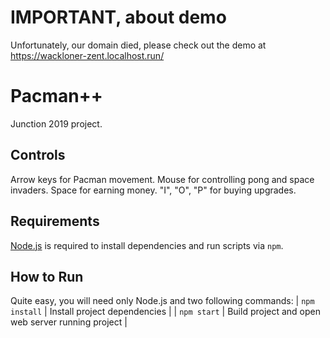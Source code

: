 # IMPORTANT, about demo
Unfortunately, our domain died, please check out the demo at https://wackloner-zent.localhost.run/

# Pacman++
Junction 2019 project.

## Controls
Arrow keys for Pacman movement. Mouse for controlling pong and space invaders. Space for earning money. "I", "O", "P" for buying upgrades.

## Requirements

[Node.js](https://nodejs.org) is required to install dependencies and run scripts via `npm`.

## How to Run
Quite easy, you will need only Node.js and two following commands:
| `npm install` | Install project dependencies |
| `npm start` | Build project and open web server running project |
